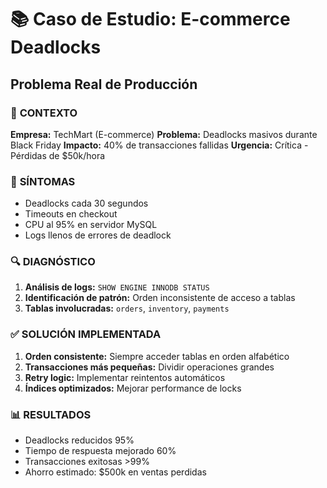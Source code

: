 # 📚 Caso de Estudio: E-commerce Deadlocks
## Problema Real de Producción

### 🏢 **CONTEXTO**
**Empresa:** TechMart (E-commerce)
**Problema:** Deadlocks masivos durante Black Friday
**Impacto:** 40% de transacciones fallidas
**Urgencia:** Crítica - Pérdidas de $50k/hora

### 🚨 **SÍNTOMAS**
- Deadlocks cada 30 segundos
- Timeouts en checkout
- CPU al 95% en servidor MySQL
- Logs llenos de errores de deadlock

### 🔍 **DIAGNÓSTICO**
1. **Análisis de logs:** `SHOW ENGINE INNODB STATUS`
2. **Identificación de patrón:** Orden inconsistente de acceso a tablas
3. **Tablas involucradas:** `orders`, `inventory`, `payments`

### ✅ **SOLUCIÓN IMPLEMENTADA**
1. **Orden consistente:** Siempre acceder tablas en orden alfabético
2. **Transacciones más pequeñas:** Dividir operaciones grandes
3. **Retry logic:** Implementar reintentos automáticos
4. **Índices optimizados:** Mejorar performance de locks

### 📊 **RESULTADOS**
- Deadlocks reducidos 95%
- Tiempo de respuesta mejorado 60%
- Transacciones exitosas >99%
- Ahorro estimado: $500k en ventas perdidas
